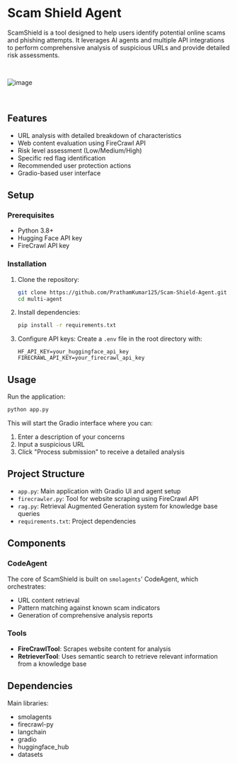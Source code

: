 # Scam Shield Agent

ScamShield is a tool designed to help users identify potential online scams and phishing attempts. It leverages AI agents and multiple API integrations to perform comprehensive analysis of suspicious URLs and provide detailed risk assessments.

<br>

![image](https://github.com/user-attachments/assets/e38638ef-ad65-4938-8426-eea8c7ab3617)

<br>

## Features

- URL analysis with detailed breakdown of characteristics
- Web content evaluation using FireCrawl API
- Risk level assessment (Low/Medium/High)
- Specific red flag identification
- Recommended user protection actions
- Gradio-based user interface

## Setup

### Prerequisites

- Python 3.8+
- Hugging Face API key
- FireCrawl API key

### Installation

1. Clone the repository:
   ```bash
   git clone https://github.com/PrathamKumar125/Scam-Shield-Agent.git
   cd multi-agent
   ```

2. Install dependencies:
   ```bash
   pip install -r requirements.txt
   ```

3. Configure API keys:
   Create a `.env` file in the root directory with:
   ```
   HF_API_KEY=your_huggingface_api_key
   FIRECRAWL_API_KEY=your_firecrawl_api_key
   ```

## Usage

Run the application:
```bash
python app.py
```

This will start the Gradio interface where you can:
1. Enter a description of your concerns
2. Input a suspicious URL
3. Click "Process submission" to receive a detailed analysis

## Project Structure

- `app.py`: Main application with Gradio UI and agent setup
- `firecrawler.py`: Tool for website scraping using FireCrawl API
- `rag.py`: Retrieval Augmented Generation system for knowledge base queries
- `requirements.txt`: Project dependencies

## Components

### CodeAgent

The core of ScamShield is built on `smolagents`' CodeAgent, which orchestrates:
- URL content retrieval
- Pattern matching against known scam indicators
- Generation of comprehensive analysis reports

### Tools

- **FireCrawlTool**: Scrapes website content for analysis
- **RetrieverTool**: Uses semantic search to retrieve relevant information from a knowledge base

## Dependencies

Main libraries:
- smolagents
- firecrawl-py
- langchain
- gradio
- huggingface_hub
- datasets

